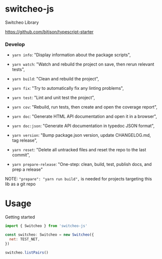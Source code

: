 # switcheo-js

Switcheo Library

https://github.com/bitjson/typescript-starter

### Develop
- `yarn info`: "Display information about the package scripts",
- `yarn watch`: "Watch and rebuild the project on save, then rerun relevant tests",
- `yarn build`: "Clean and rebuild the project",

- `yarn fix`: "Try to automatically fix any linting problems",
- `yarn test`: "Lint and unit test the project",
- `yarn cov`: "Rebuild, run tests, then create and open the coverage report",
- `yarn doc`: "Generate HTML API documentation and open it in a browser",
- `yarn doc:json`: "Generate API documentation in typedoc JSON format",
- `yarn version`: "Bump package.json version, update CHANGELOG.md, tag release",
- `yarn reset`: "Delete all untracked files and reset the repo to the last commit",
- `yarn prepare-release`: "One-step: clean, build, test, publish docs, and prep a release"


NOTE: `"prepare": "yarn run build",` is needed for projects targeting this lib as a git repo

# Usage

Getting started
```js
import { Switcheo } from 'switcheo-js'

const switcheo: Switcheo = new Switcheo({
  net: TEST_NET,
})

switcheo.listPairs()
```
